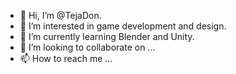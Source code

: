- 👋 Hi, I’m @TejaDon.
- 👀 I’m interested in game development and design.
- 🌱 I’m currently learning Blender and Unity.
- 💞️ I’m looking to collaborate on ...
- 📫 How to reach me ...

<!---
TejaDonStudio/TejaDonStudio is a ✨ special ✨ repository because its `README.md` (this file) appears on your GitHub profile.
You can click the Preview link to take a look at your changes.
--->
